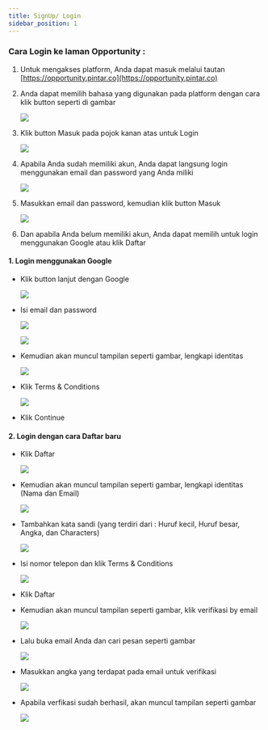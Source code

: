 ```yaml
---
title: SignUp/ Login
sidebar_position: 1
---
```


### **Cara Login ke laman Opportunity :**

1. Untuk mengakses platform, Anda dapat masuk melalui tautan [https://opportunity.pintar.co](https://opportunity.pintar.co)

2. Anda dapat memilih bahasa yang digunakan pada platform dengan cara klik button seperti di gambar

   ![](/img/login-1.jpg)

3. Klik button Masuk pada pojok kanan atas untuk Login

   ![](/img/login-2.jpg)

4. Apabila Anda sudah memiliki akun, Anda dapat langsung login menggunakan email dan password yang Anda miliki

   ![](/img/login-3.jpg)

5. Masukkan email dan password, kemudian klik button Masuk

   ![](/img/login-4.jpg)

6. Dan apabila Anda belum memiliki akun, Anda dapat memilih untuk login menggunakan Google atau klik Daftar

#### **1. Login menggunakan Google**

- Klik button lanjut dengan Google

  ![](/img/login-5.jpg)

- Isi email dan password

  ![](/img/login-eng-opportunity-6.jpg)

  ![](/img/login-eng-opportunity-7.jpg)

- Kemudian akan muncul tampilan seperti gambar, lengkapi identitas

  ![](/img/login-eng-opportunity-8.jpg)

- Klik Terms & Conditions

  ![](/img/login-eng-opportunity-9.jpg)

- Klik Continue

#### **2. Login dengan cara Daftar baru**

- Klik Daftar

  ![](/img/login-10.jpg)

- Kemudian akan muncul tampilan seperti gambar, lengkapi identitas (Nama dan Email)

  ![](/img/login-11.jpg)

- Tambahkan kata sandi (yang terdiri dari : Huruf kecil, Huruf besar, Angka, dan Characters)

  ![](/img/login-12.jpg)

- Isi nomor telepon dan klik Terms & Conditions

  ![](/img/login-13.jpg)

- Klik Daftar
- Kemudian akan muncul tampilan seperti gambar, klik verifikasi by email

  ![](/img/login-eng-opportunity-15.jpg)

- Lalu buka email Anda dan cari pesan seperti gambar

  ![](/img/login-eng-opportunity-16.jpg)

- Masukkan angka yang terdapat pada email untuk verifikasi

  ![](/img/login-eng-opportunity-18.jpg)

- Apabila verfikasi sudah berhasil, akan muncul tampilan seperti gambar

  ![](/img/login-eng-opportunity-19.jpg)

